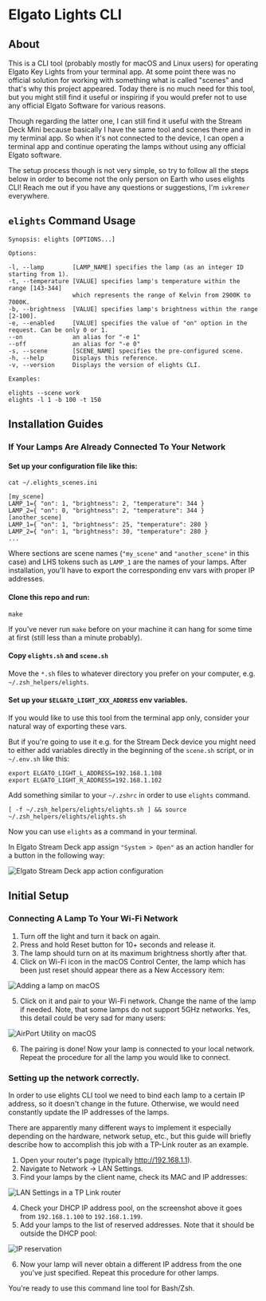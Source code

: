 # Elgato Lights CLI

## About

This is a CLI tool (probably mostly for macOS and Linux users) for operating Elgato Key Lights from your terminal app.
At some point there was no official solution for working with something what is called "scenes" and that's why this
project appeared. Today there is no much need for this tool, but you might still find it useful or inspiring if you
would prefer not to use any official Elgato Software for various reasons.

Though regarding the latter one, I can still find it useful with the Stream Deck Mini because basically I have the same
tool and scenes there and in my terminal app. So when it's not connected to the device, I can open a terminal app and
continue operating the lamps without using any official Elgato software.

The setup process though is not very simple, so try to follow all the steps below in order to become not the only person
on Earth who uses elights CLI! Reach me out if you have any questions or suggestions, I'm `ivkremer` everywhere.

## `elights` Command Usage

```
Synopsis: elights [OPTIONS...]

Options:

-l, --lamp        [LAMP_NAME] specifies the lamp (as an integer ID starting from 1).
-t, --temperature [VALUE] specifies lamp's temperature within the range [143-344]
                  which represents the range of Kelvin from 2900K to 7000K.
-b, --brightness  [VALUE] specifies lamp's brightness within the range [2-100].
-e, --enabled     [VALUE] specifies the value of "on" option in the request. Can be only 0 or 1.
--on              an alias for "-e 1"
--off             an alias for "-e 0"
-s, --scene       [SCENE_NAME] specifies the pre-configured scene.
-h, --help        Displays this reference.
-v, --version     Displays the version of elights CLI.

Examples:

elights --scene work
elights -l 1 -b 100 -t 150
```

## Installation Guides

### If Your Lamps Are Already Connected To Your Network

#### Set up your configuration file like this:

```shell
cat ~/.elights_scenes.ini

[my_scene]
LAMP_1={ "on": 1, "brightness": 2, "temperature": 344 }
LAMP_2={ "on": 0, "brightness": 2, "temperature": 344 }
[another_scene]
LAMP_1={ "on": 1, "brightness": 25, "temperature": 280 }
LAMP_2={ "on": 1, "brightness": 30, "temperature": 280 }
...
```

Where sections are scene names (`"my_scene"` and `"another_scene"` in this case) and LHS tokens such as `LAMP_1` are
the names of your lamps. After installation, you'll have to export the corresponding env vars with proper IP addresses.

#### Clone this repo and run:

```shell
make
```

If you've never run `make` before on your machine it can hang for some time at first (still less than a minute
probably).

#### Copy `elights.sh` and `scene.sh`

Move the `*.sh` files to whatever directory you prefer on your computer, e.g. `~/.zsh_helpers/elights`.

#### Set up your `$ELGATO_LIGHT_XXX_ADDRESS` env variables.

If you would like to use this tool from the terminal app only, consider your natural way of exporting these vars.

But if you're going to use it e.g. for the Stream Deck device you might need to either add variables directly in the
beginning of the `scene.sh` script, or in `~/.env.sh` like this:

```shell
export ELGATO_LIGHT_L_ADDRESS=192.168.1.108
export ELGATO_LIGHT_R_ADDRESS=192.168.1.102
```

Add something similar to your `~/.zshrc` in order to use `elights` command.

```shell
[ -f ~/.zsh_helpers/elights/elights.sh ] && source ~/.zsh_helpers/elights/elights.sh
```

Now you can use `elights` as a command in your terminal.

In Elgato Stream Deck app assign `"System > Open"` as an action handler for a button in the following way:

![Elgato Stream Deck app action configuration](./readme_resources/stream-deck-action.png)

## Initial Setup

### Connecting A Lamp To Your Wi-Fi Network

1. Turn off the light and turn it back on again.
2. Press and hold Reset button for 10+ seconds and release it.
3. The lamp should turn on at its maximum brightness shortly after that.
4. Click on Wi-Fi icon in the macOS Control Center, the lamp which has been just reset should appear there as a New
Accessory item:

![Adding a lamp on macOS](./readme_resources/macos-adding-a-lamp.png)

5. Click on it and pair to your Wi-Fi network. Change the name of the lamp if needed. Note, that some lamps do not
support 5GHz networks. Yes, this detail could be very sad for many users:

![AirPort Utility on macOS](./readme_resources/macos-airport-utility.png)

6. The pairing is done! Now your lamp is connected to your local network. Repeat the procedure for all the lamp you
would like to connect.

### Setting up the network correctly.

In order to use elights CLI tool we need to bind each lamp to a certain IP address, so it doesn't change in the future.
Otherwise, we would need constantly update the IP addresses of the lamps.

There are apparently many different ways to implement it especially depending on the hardware, network setup, etc., but
this guide will briefly describe how to accomplish this job with a TP-Link router as an example.

1. Open your router's page (typically http://192.168.1.1).
2. Navigate to Network → LAN Settings.
3. Find your lamps by the client name, check its MAC and IP addresses:

![LAN Settings in a TP Link router](./readme_resources/router-lan-settings.png)

4. Check your DHCP IP address pool, on the screenshot above it goes from `192.168.1.100` to `192.168.1.199`.
5. Add your lamps to the list of reserved addresses. Note that it should be outside the DHCP pool:

![IP reservation](./readme_resources/router-ip-address-reservation.png)

6. Now your lamp will never obtain a different IP address from the one you've just specified. Repeat this procedure for
other lamps.

You're ready to use this command line tool for Bash/Zsh.
